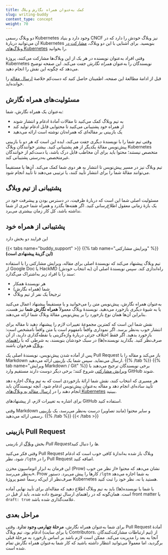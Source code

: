 ```yaml
---
title: کمک به‌عنوان همراه نگارش وبلاگ
slug: writing-buddy
content_type: concept
weight: 70
---
```


<!-- overview -->

دو وبلاگ رسمی Kubernetes وجود دارد و بنیاد CNCF نیز وبلاگ خودش را دارد که در آن می‌توانید دربارهٔ Kubernetes بنویسید. برای آشنایی با این دو وبلاگ، [مشارکت در وبلاگ‌های Kubernetes](/docs/contribute/blog/) را بخوانید.

وقتی افراد به‌عنوان نویسنده در هر یک از این وبلاگ‌ها مشارکت می‌کنند، پروژهٔ Kubernetes نویسندگان را به‌عنوان _همراه نگارش_ جفت می‌کند. این صفحه توضیح می‌دهد که چگونه این نقش را انجام دهید.

قبل از ادامهٔ مطالعهٔ این صفحه، اطمینان حاصل کنید که دست‌کم خلاصهٔ [ارسال مقاله](/docs/contribute/blog/submission/) را خوانده‌اید.

<!-- body -->

## مسئولیت‌های همراه نگارش

به‌عنوان یک همراه نگارش، شما:

* به تیم وبلاگ کمک می‌کنید تا مقالات آمادهٔ ادغام و انتشار شوند
* از همراه خود پشتیبانی می‌کنید تا محتوایی قابل ادغام تولید کند
* یک بازبینی بر مقاله‌ای که همراه‌تان نوشته است ارائه می‌دهید

وقتی تیم شما را با نویسندهٔ دیگری جفت می‌کند، ایده این است که هر دو با بازبینی پیش‌نویس مقالهٔ یکدیگر از هم پشتیبانی کنید. بیشتر خوانندگان وبلاگ Kubernetes متخصص نیستند؛ محتوا باید برای آن مخاطب قابل درک باشد، یا دست‌کم از خوانندگان غیرمتخصص به‌درستی پشتیبانی کند.

تیم وبلاگ نیز در مسیر پیش‌نویس تا انتشار به هر دوی شما کمک می‌کند. آن‌ها یا مستقیماً می‌توانند مقالهٔ شما را برای انتشار تأیید کنند، یا ترتیبی می‌دهند تا تأیید انجام شود.

## پشتیبانی از تیم وبلاگ

مسئولیت اصلی شما این است که دربارهٔ ظرفیت، در دسترس بودن و پیشرفت خود در یک بازهٔ زمانی معقول اطلاع‌رسانی کنید. اگر هفته‌ها بگذرد و همراه شما خبری از شما نداشته باشد، کل کار زمان بیشتری می‌برد.

## پشتیبانی از همراه خود

این فرایند دو بخش دارد

{{< tabs name="buddy_support" >}}
{{% tab name="ویرایش مشارکتی" %}}
**(این گزینهٔ پیشنهادی است)**

تیم وبلاگ پیشنهاد می‌کند که نویسندهٔ اصلی برای مقاله، ویرایش مشارکتی را با استفاده از Google Doc یا HackMD (به انتخاب خودش) راه‌اندازی کند. سپس نویسندهٔ اصلی آن سند را با افراد زیر به‌اشتراک می‌گذارد:

 * هر نویسندهٔ همکار
 * شما (همراه نگارش)
 * ترجیحاً یک نفر از تیم وبلاگ

به‌عنوان همراه نگارش، پیش‌نویس متن را می‌خوانید و یا مستقیماً پیشنهاد اعمال می‌کنید یا به شیوهٔ دیگری بازخورد می‌دهید. نویسندهٔ وبلاگ معمولاً **همراه نگارش شما** نیز هست، بنابراین آن‌ها همان نوع بازخورد را بر پیش‌نویس مقالهٔ وبلاگ شما ارائه می‌دهند.

نقش شما این است که کمترین مجموعهٔ تغییرات لازم را پیشنهاد دهید تا مقاله برای انتشار خوب به‌نظر برسد. اگر نموداری واقعاً نامفهوم است یا متن واقعاً نامشخص است: بازخورد بدهید. اگر فقط اختلاف جزئی دربارهٔ واژه‌گزینی یا نقطه‌گذاری دارید، از آن صرف‌نظر کنید. بگذارید نویسنده(ها) در سبک خودشان بنویسند، به شرطی که با [راهنمای وبلاگ](/docs/contribute/blog/guidelines/) هم‌خوان باشند.

پس از آماده شدن پیش‌نویس، نویسندهٔ اصلی یک Pull Request باز می‌کند و مقاله را با Markdown ارسال می‌نماید. سپس شما یک [بازبینی](#pull-request-review) ارائه می‌دهید.
{{% /tab %}}
{{% tab name="ویرایش Markdown / Git" %}}
برخی نویسندگان ترجیح می‌دهند با
[ویرایش مشارکتی](#buddy-support-0) شروع کنند؛ برخی دیگر دوست دارند مستقیم وارد GitHub شوند.

هر مسیری که انتخاب کنند، نقش شما ارائهٔ بازخوردی است که به تیم وبلاگ اجازه دهد تأیید ساده‌ای انجام دهد و مقاله به‌عنوان پیش‌نویس ادغام شود. آنچه نویسندگان باید انجام دهند را در
[ارسال مقاله به وبلاگ‌های Kubernetes](/docs/contribute/blog/submission/) ببینید.

برای اشاره به تغییرات لازم، از پیشنهادهای GitHub استفاده کنید.

وقتی Markdown و سایر محتوا (مانند تصاویر) درست به‌نظر می‌رسد، یک
[بازبینی](#pull-request-review) رسمی ارائه می‌دهید.
{{% /tab %}}
{{< /tabs >}}

## بازبینی Pull Request

بخش [وبلاگ](/docs/contribute/review/reviewing-prs/#blog) از _بازبینی Pull Requestها_ را دنبال کنید.

وقتی فکر می‌کنید Pull Request وبلاگ باز شده به‌اندازهٔ کافی خوب است که ادغام شود، نظر `/lgtm` را در Pull Request اضافه کنید.

این فرمان به ابزار اتوماسیون مخزن (Prow) نشان می‌دهد که محتوا «از نظر من خوب به‌نظر می‌رسد». Prow کارها را پیش می‌برد. دستور `/lgtm` به شما اجازه می‌دهد صرف‌نظر از این‌که رسماً عضو پروژهٔ Kubernetes هستید یا نه، نظر خود را ثبت کنید.

یا شما یا نویسنده(ها) باید به تیم وبلاگ اطلاع دهید که مقاله‌ای برای تأیید نهایی آماده است. همان‌گونه که در راهنمای ارسال توضیح داده شده، باید از قبل در front matter با `draft: true` علامت‌گذاری شده باشد.

## مراحل بعدی

برای شما به‌عنوان همراه نگارش، **مرحلهٔ چهارمی وجود ندارد**. وقتی Pull Request آمادهٔ ادغام بود، تیم وبلاگ (یا برای سایت Contributors، تیم ارتباطات مشارکت‌کنندگان) از آنجا به بعد را مدیریت می‌کند. ممکن است لازم باشد بر اساس بازخورد به مرحلهٔ قبلی برگردید، اما معمولاً می‌توانید انتظار داشته باشید که کار شما به‌عنوان همراه نگارش تمام شده است.
